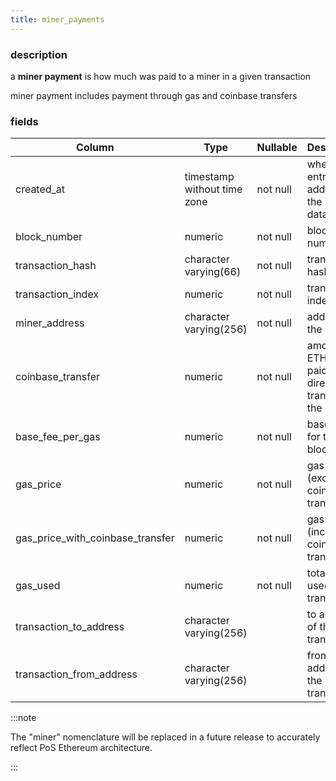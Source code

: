 ```yaml
---
title: miner_payments
---
```

### description

a **miner payment** is how much was paid to a miner in a given transaction

miner payment includes payment through gas and coinbase transfers

### fields

| Column                           | Type                        | Nullable | Description                                            |
|----------------------------------|-----------------------------|----------|--------------------------------------------------------|
| created_at                       | timestamp without time zone | not null | when the entry was added to the database               |
| block_number                     | numeric                     | not null | block number                                           |
| transaction_hash                 | character varying(66)       | not null | transaction hash                                       |
| transaction_index                | numeric                     | not null | transaction index                                      |
| miner_address                    | character varying(256)      | not null | address of the miner                                   |
| coinbase_transfer                | numeric                     | not null | amount of ETH was paid as direct transfer to the miner |
| base_fee_per_gas                 | numeric                     | not null | base fee for this block                                |
| gas_price                        | numeric                     | not null | gas price (excludes coinbase transfer)                 |
| gas_price_with_coinbase_transfer | numeric                     | not null | gas price (includes coinbase transfer)                 |
| gas_used                         | numeric                     | not null | total gas used by the transaction                      |
| transaction_to_address           | character varying(256)      |          | to address of the transaction                          |
| transaction_from_address         | character varying(256)      |          | from address of the transaction                        |

:::note

The "miner" nomenclature will be replaced in a future release to accurately reflect PoS Ethereum architecture.

:::
